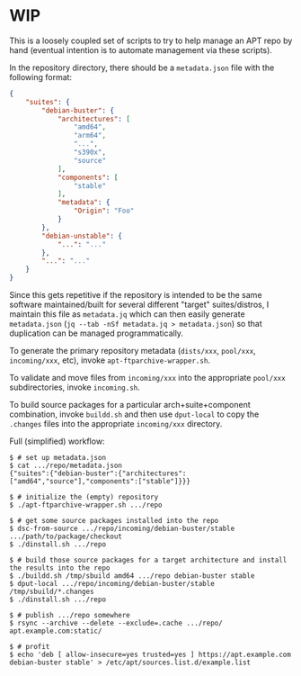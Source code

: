 # WIP

This is a loosely coupled set of scripts to try to help manage an APT repo by hand (eventual intention is to automate management via these scripts).

In the repository directory, there should be a `metadata.json` file with the following format:

```json
{
	"suites": {
		"debian-buster": {
			"architectures": [
				"amd64",
				"arm64",
				"...",
				"s390x",
				"source"
			],
			"components": [
				"stable"
			],
			"metadata": {
				"Origin": "Foo"
			}
		},
		"debian-unstable": {
			"...": "..."
		},
		"...": "..."
	}
}
```

Since this gets repetitive if the repository is intended to be the same software maintained/built for several different "target" suites/distros, I maintain this file as `metadata.jq` which can then easily generate `metadata.json` (`jq --tab -nSf metadata.jq > metadata.json`) so that duplication can be managed programmatically.

To generate the primary repository metadata (`dists/xxx`, `pool/xxx`, `incoming/xxx`, etc), invoke `apt-ftparchive-wrapper.sh`.

To validate and move files from `incoming/xxx` into the appropriate `pool/xxx` subdirectories, invoke `incoming.sh`.

To build source packages for a particular arch+suite+component combination, invoke `buildd.sh` and then use `dput-local` to copy the `.changes` files into the appropriate `incoming/xxx` directory.

Full (simplified) workflow:

```console
$ # set up metadata.json
$ cat .../repo/metadata.json
{"suites":{"debian-buster":{"architectures":["amd64","source"],"components":["stable"]}}}

$ # initialize the (empty) repository
$ ./apt-ftparchive-wrapper.sh .../repo

$ # get some source packages installed into the repo
$ dsc-from-source .../repo/incoming/debian-buster/stable .../path/to/package/checkout
$ ./dinstall.sh .../repo

$ # build those source packages for a target architecture and install the results into the repo
$ ./buildd.sh /tmp/sbuild amd64 .../repo debian-buster stable
$ dput-local .../repo/incoming/debian-buster/stable /tmp/sbuild/*.changes
$ ./dinstall.sh .../repo

$ # publish .../repo somewhere
$ rsync --archive --delete --exclude=.cache .../repo/ apt.example.com:static/

$ # profit
$ echo 'deb [ allow-insecure=yes trusted=yes ] https://apt.example.com debian-buster stable' > /etc/apt/sources.list.d/example.list
```
